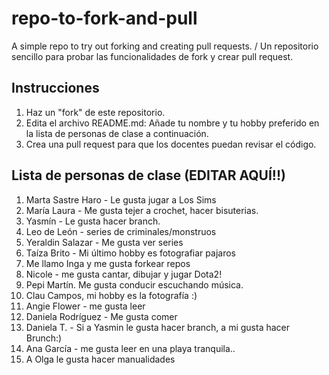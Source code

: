 # repo-to-fork-and-pull
A simple repo to try out forking and creating pull requests. / Un repositorio sencillo para probar las funcionalidades de fork y crear pull request. 

## Instrucciones
1. Haz un "fork" de este repositorio. 
2. Edita el archivo README.md: Añade tu nombre y tu hobby preferido en la lista de personas de clase a continuación. 
3. Crea una pull request para que los docentes puedan revisar el código. 


## Lista de personas de clase (EDITAR AQUÍ!!)

1. Marta Sastre Haro - Le gusta jugar a Los Sims 
2. María Laura - Me gusta tejer a crochet, hacer bisuterias.
3. Yasmín - Le gusta hacer branch.
4. Leo de León - series de criminales/monstruos
5. Yeraldin Salazar - Me gusta ver series
6. Taíza Brito - Mi último hobby es fotografiar pajaros
7. Me llamo Inga y me gusta forkear repos
8. Nicole - me gusta cantar, dibujar y jugar Dota2!
9. Pepi Martín. Me gusta conducir escuchando música.
10. Clau Campos, mi hobby es la fotografía :)
11. Angie Flower - me gusta leer
12. Daniela Rodríguez - Me gusta comer 
13. Daniela T. - Si a Yasmin le gusta hacer branch, a mi gusta hacer Brunch:) 
14. Ana García - me gusta leer en una playa tranquila..
15. A Olga le gusta hacer manualidades
